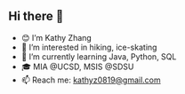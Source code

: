 ## Hi there 👋
- 😊 I’m Kathy Zhang
- 👀 I’m interested in hiking, ice-skating
- 🌱 I’m currently learning Java, Python, SQL
- 🎓 MIA @UCSD, MSIS @SDSU
- 📫 Reach me: kathyz0819@gmail.com

<!---
CatKathy/CatKathy is a ✨ special ✨ repository because its `README.md` (this file) appears on your GitHub profile.
You can click the Preview link to take a look at your changes.
--->

